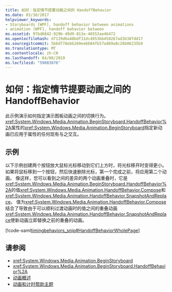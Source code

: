 ```yaml
---
title: 如何：指定情节提要动画之间的 HandoffBehavior
ms.date: 03/30/2017
helpviewer_keywords:
- Storyboards [WPF], handoff behavior between animations
- animation [WPF], handoff behavior between
ms.assetid: 97bd6842-929b-49d9-813e-46553ae46472
ms.openlocfilehash: d7129d6a48bdf31dc4953bb450267ad3b38fdd17
ms.sourcegitcommit: 5b6d778ebb269ee6684fb57ad69a8c28b06235b9
ms.translationtype: MT
ms.contentlocale: zh-CN
ms.lasthandoff: 04/08/2019
ms.locfileid: "59083876"
---
```

# <a name="how-to-specify-handoffbehavior-between-storyboard-animations"></a>如何：指定情节提要动画之间的 HandoffBehavior
此示例演示如何指定演示图板动画之间的切换行为。 <xref:System.Windows.Media.Animation.BeginStoryboard.HandoffBehavior%2A>属性的<xref:System.Windows.Media.Animation.BeginStoryboard>指定新动画已应用于属性的任何现有与之交互。  
  
## <a name="example"></a>示例  
 以下示例创建两个按钮放大鼠标光标移动到它们上方时，将光标移开时变得更小。 如果将鼠标移到一个按钮，然后快速删除光标，第一个完成之前，将应用第二个动画。 像这样，您可以看到之间的差异的两个动画重叠时，它是<xref:System.Windows.Media.Animation.BeginStoryboard.HandoffBehavior%2A>的值<xref:System.Windows.Media.Animation.HandoffBehavior.Compose>和<xref:System.Windows.Media.Animation.HandoffBehavior.SnapshotAndReplace>。 值为<xref:System.Windows.Media.Animation.HandoffBehavior.Compose>结合了导致由于可以顺利过渡动画时的值之间的重叠动画<xref:System.Windows.Media.Animation.HandoffBehavior.SnapshotAndReplace>使新动画立即替换之前的重叠的动画。  
  
 [!code-xaml[timingbehaviors_snip#HandoffBehaviorWholePage](~/samples/snippets/csharp/VS_Snippets_Wpf/timingbehaviors_snip/CSharp/HandoffBehaviorExample.xaml#handoffbehaviorwholepage)]  
  
## <a name="see-also"></a>请参阅

- <xref:System.Windows.Media.Animation.BeginStoryboard>
- <xref:System.Windows.Media.Animation.BeginStoryboard.HandoffBehavior%2A>
- [动画概述](animation-overview.md)
- [动画和计时帮助主题](animation-and-timing-how-to-topics.md)
